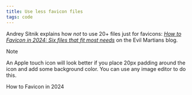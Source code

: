 ```yaml
---
title: Use less favicon files
tags: code
---
```

Andrey Sitnik explains how *not* to use 20+ files just for favicons: [<cite>How to Favicon in 2024: Six files that fit most needs</cite>](https://evilmartians.com/chronicles/how-to-favicon-in-2021-six-files-that-fit-most-needs) on the Evil Martians blog.

> [!Note]
> An Apple touch icon will look better if you place 20px padding around the icon and add some background color. You can use any image editor to do this.
> <footer>How to Favicon in 2024</footer>